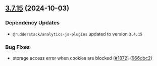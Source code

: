 ## [3.7.15](https://github.com/rudderlabs/rudder-sdk-js/compare/@rudderstack/analytics-js@3.7.14...@rudderstack/analytics-js@3.7.15) (2024-10-03)

### Dependency Updates

* `@rudderstack/analytics-js-plugins` updated to version `3.4.15`

### Bug Fixes

* storage access error when cookies are blocked ([#1872](https://github.com/rudderlabs/rudder-sdk-js/issues/1872)) ([966dbc2](https://github.com/rudderlabs/rudder-sdk-js/commit/966dbc2996b0ee292a553058ef435154de73f42e))

